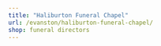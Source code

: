 ```yaml
---
title: "Haliburton Funeral Chapel"
url: /evanston/haliburton-funeral-chapel/
shop: funeral directors
---
```

